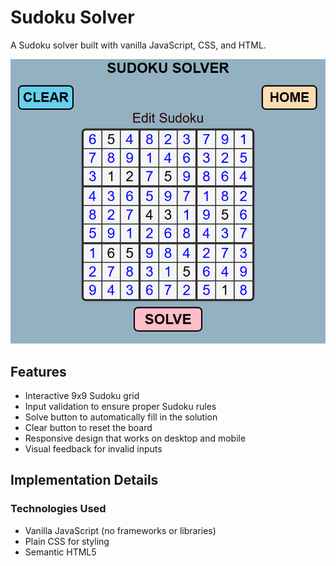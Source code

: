 # Sudoku Solver

A Sudoku solver built with vanilla JavaScript, CSS, and HTML.

![Sudoku Solver Screenshot](screenshot.png) <!-- Replace with actual screenshot if available -->

## Features

- Interactive 9x9 Sudoku grid
- Input validation to ensure proper Sudoku rules
- Solve button to automatically fill in the solution
- Clear button to reset the board
- Responsive design that works on desktop and mobile
- Visual feedback for invalid inputs

## Implementation Details

### Technologies Used

- Vanilla JavaScript (no frameworks or libraries)
- Plain CSS for styling
- Semantic HTML5
